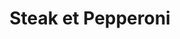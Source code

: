 ---
title: Steak et Pepperoni
description: 
price_s: "9"
price_l: "11"
price_lg: ""
weight: "3"
hidden: true
---